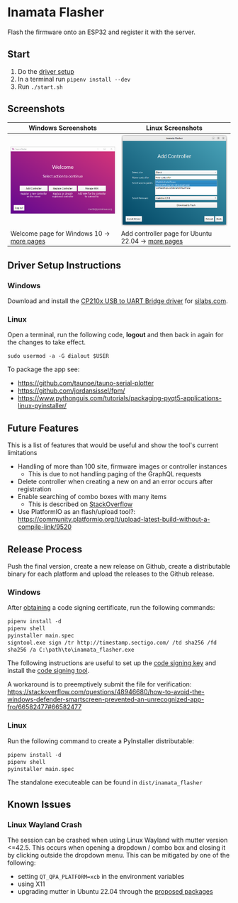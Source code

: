 # Inamata Flasher

Flash the firmware onto an ESP32 and register it with the server.

## Start

1. Do the [driver setup](#driver-setup-instructions)
3. In a terminal run `pipenv install --dev`
2. Run `./start.sh`

## Screenshots

| Windows Screenshots                                 | Linux Screenshots                                      |
| ----------------------------------------------------| ------------------------------------------------------ |
| ![Windows Welcome](screenshots/windows_welcome.png) | ![Linux Welcome](screenshots/linux_add_controller.png) |
| Welcome page for Windows 10 → [more pages][1]       | Add controller page for Ubuntu 22.04 → [more pages][2] |

## Driver Setup Instructions

### Windows

Download and install the [CP210x USB to UART Bridge driver][4] for [silabs.com][3].

### Linux

Open a terminal, run the following code,  **logout** and then back in again for the changes to take effect.

    sudo usermod -a -G dialout $USER

To package the app see:
- https://github.com/taunoe/tauno-serial-plotter
- https://github.com/jordansissel/fpm/
- https://www.pythonguis.com/tutorials/packaging-pyqt5-applications-linux-pyinstaller/

## Future Features

This is a list of features that would be useful and show the tool's current limitations

- Handling of more than 100 site, firmware images or controller instances
  - This is due to not handling paging of the GraphQL requests
- Delete controller when creating a new on and an error occurs after registration
- Enable searching of combo boxes with many items
  - This is described on [StackOverflow](https://stackoverflow.com/questions/4827207/how-do-i-filter-the-pyqt-qcombobox-items-based-on-the-text-input)
- Use PlatformIO as an flash/upload tool?: https://community.platformio.org/t/upload-latest-build-without-a-compile-link/9520

## Release Process

Push the final version, create a new release on Github, create a distributable binary for each platform and upload the releases to the Github release.

### Windows

After [obtaining](https://comodosslstore.com/codesigning.aspx) a code signing certificate, run the following commands:

    pipenv install -d
    pipenv shell
    pyinstaller main.spec
    signtool.exe sign /tr http://timestamp.sectigo.com/ /td sha256 /fd sha256 /a C:\path\to\inamata_flasher.exe

The following instructions are useful to set up the [code signing key](https://stackoverflow.com/a/64499199/6783666) and install the [code signing tool](https://stackoverflow.com/questions/31869552/how-to-install-signtool-exe-for-windows-10).

A workaround is to preemptively submit the file for verification: https://stackoverflow.com/questions/48946680/how-to-avoid-the-windows-defender-smartscreen-prevented-an-unrecognized-app-fro/66582477#66582477

### Linux

Run the following command to create a PyInstaller distributable:

    pipenv install -d
    pipenv shell
    pyinstaller main.spec

The standalone executeable can be found in `dist/inamata_flasher`

## Known Issues

### Linux Wayland Crash

The session can be crashed when using Linux Wayland with mutter version <=42.5. This occurs when opening a dropdown / combo box and closing it by clicking outside the dropdown menu. This can be mitigated by one of the following:

- setting `QT_QPA_PLATFORM=xcb` in the environment variables
- using X11
- upgrading mutter in Ubuntu 22.04 through the [proposed packages][5]

[1]: screenshots/windows.md
[2]: screenshots/linux.md
[3]: https://www.silabs.com/developers/usb-to-uart-bridge-vcp-drivers
[4]: https://www.silabs.com/documents/public/software/CP210x_Windows_Drivers.zip
[5]: https://wiki.ubuntu.com/Testing/EnableProposed